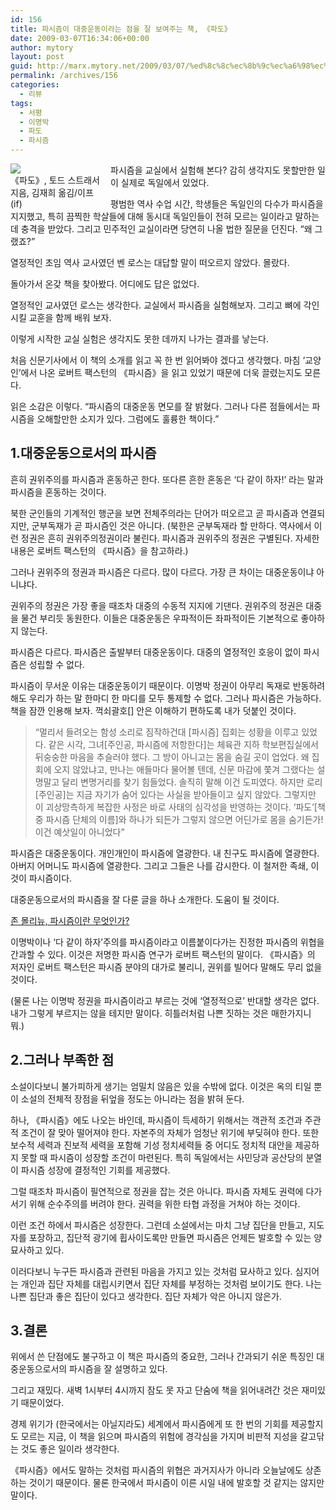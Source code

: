 ```yaml
---
id: 156
title: 파시즘이 대중운동이라는 점을 잘 보여주는 책, 《파도》
date: 2009-03-07T16:34:06+00:00
author: mytory
layout: post
guid: http://marx.mytory.net/2009/03/07/%ed%8c%8c%ec%8b%9c%ec%a6%98%ec%9d%b4-%eb%8c%80%ec%a4%91%ec%9a%b4%eb%8f%99%ec%9d%b4%eb%9d%bc%eb%8a%94-%ec%a0%90%ec%9d%84-%ec%9e%98-%eb%b3%b4%ec%97%ac%ec%a3%bc%eb%8a%94-%ec%b1%85-%e3%80%8a%ed%8c%8c/
permalink: /archives/156
categories:
  - 리뷰
tags:
  - 서평
  - 이명박
  - 파도
  - 파시즘
---
```

<div class="imageblock" style="float: left; width: 150px; margin-right: 10px;">
  <img src="http://cfile23.uf.tistory.com/image/115BB81249B2A35B4577A7" /><br /> 《파도》, 토드 스트래서 지음, 김재희 옮김/이프(if)
</div>

파시즘을 교실에서 실험해 본다? 감히 생각지도 못할만한 일이 실제로 독일에서 있었다.

평범한 역사 수업 시간, 학생들은 독일인의 다수가 파시즘을 지지했고, 특히 끔찍한 학살들에 대해 동시대 독일인들이 전혀 모르는 일이라고 말하는 데 충격을 받았다. 그리고 민주적인 교실이라면 당연히 나올 법한 질문을 던진다. “왜 그랬죠?”

열정적인 초임 역사 교사였던 벤 로스는 대답할 말이 떠오르지 않았다. 몰랐다.

돌아가서 온갖 책을 찾아봤다. 어디에도 답은 없었다.

열정적인 교사였던 로스는 생각한다. 교실에서 파시즘을 실험해보자. 그리고 뼈에 각인시킬 교훈을 함께 배워 보자.

이렇게 시작한 교실 실험은 생각지도 못한 데까지 나가는 결과를 낳는다.

처음 신문기사에서 이 책의 소개를 읽고 꼭 한 번 읽어봐야 겠다고 생각했다. 마침 ‘교양인’에서 나온 로버트 팩스턴의 《파시즘》을 읽고 있었기 때문에 더욱 끌렸는지도 모른다.

읽은 소감은 이렇다. “파시즘의 대중운동 면모를 잘 밝혔다. 그러나 다른 점들에서는 파시즘을 오해할만한 소지가 있다. 그럼에도 훌륭한 책이다.”

## 1.대중운동으로서의 파시즘

흔히 권위주의를 파시즘과 혼동하곤 한다. 또다른 흔한 혼동은 ‘다 같이 하자!’ 라는 말과 파시즘을 혼동하는 것이다.

북한 군인들의 기계적인 행군을 보면 전체주의라는 단어가 떠오르고 곧 파시즘과 연결되지만, 군부독재가 곧 파시즘인 것은 아니다. (북한은 군부독재라 할 만하다. 역사에서 이런 정권은 흔히 권위주의정권이라 불린다. 파시즘과 권위주의 정권은 구별된다. 자세한 내용은 로버트 팩스턴의 《파시즘》을 참고하라.)

그러나 권위주의 정권과 파시즘은 다르다. 많이 다르다. 가장 큰 차이는 대중운동이냐 아니냐다.

권위주의 정권은 가장 좋을 때조차 대중의 수동적 지지에 기댄다. 권위주의 정권은 대중을 물건 부리듯 동원한다. 이들은 대중운동은 우파적이든 좌파적이든 기본적으로 좋아하지 않는다.

파시즘은 다르다. 파시즘은 출발부터 대중운동이다. 대중의 열정적인 호응이 없이 파시즘은 성립할 수 없다.

파시즘이 무서운 이유는 대중운동이기 때문이다. 이명박 정권이 아무리 독재로 반동하려 해도 우리가 하는 말 한마디 한 마디를 모두 통제할 수 없다. 그러나 파시즘은 가능하다. 책을 잠깐 인용해 보자. 꺽쇠괄호[] 안은 이해하기 편하도록 내가 덧붙인 것이다.

> “멀리서 들려오는 함성 소리로 짐작하건대 [파시즘] 집회는 성황을 이루고 있었다. 같은 시각, 그녀[주인공, 파시즘에 저항한다]는 체육관 지하 학보편집실에서 뒤숭숭한 마음을 추슬러야 했다. 그 방이 아니고는 몸을 숨길 곳이 업었다. 왜 집회에 오지 않았냐고, 만나는 애들마다 물어볼 텐데, 신문 마감에 쫓겨 그랬다는 설명말고 달리 변명거리를 찾기 힘들었다. 솔직히 말해 이건 도피였다. 하지만 로리[주인공]는 지금 자기가 숨어 있다는 사실을 받아들이고 싶지 않았다. 그렇지만 이 괴상망측하게 복잡한 사정은 바로 사태의 심각성을 반영하는 것이다. ‘파도’[책 중 파시즘 단체의 이름]와 하나가 되든가 그렇지 않으면 어딘가로 몸을 숨기든가! 이건 예삿일이 아니었다”
> 
> </BLOCKQUOTE>
> 
> 파시즘은 대중운동이다. 개인개인이 파시즘에 열광한다. 내 친구도 파시즘에 열광한다. 아버지 어머니도 파시즘에 열광한다. 그리고 그들은 나를 감시한다. 이 철저한 족쇄, 이것이 파시즘이다.
> 
> 대중운동으로서의 파시즘을 잘 다룬 글을 하나 소개한다. 도움이 될 것이다.
> 
> <A HREF="http://wspaper.org/0_view.php?urn=urn:newsml:counterfire.or.kr:20060918T000000%2B0900:c113fascism:1U" target="_blank">존 몰리뉴, 파시즘이란 무엇인가?</A>
> 
> 이명박이나 ‘다 같이 하자’주의를 파시즘이라고 이름붙이다가는 진정한 파시즘의 위협을 간과할 수 있다. 이것은 저명한 파시즘 연구가 로버트 팩스턴의 말이다. 《파시즘》의 저자인 로버트 팩스턴은 파시즘 분야의 대가로 불리니, 권위를 빌어다 말해도 무리 없을 것이다.
> 
> (물론 나는 이명박 정권을 파시즘이라고 부르는 것에 ‘열정적으로’ 반대할 생각은 없다. 내가 그렇게 부르지는 않을 테지만 말이다. 히틀러처럼 나쁜 짓하는 것은 매한가지니 뭐.)
> 
> ## 2.그러나 부족한 점
> 
> 소설이다보니 불가피하게 생기는 엄밀치 않음은 있을 수밖에 없다. 이것은 옥의 티일 뿐 이 소설의 전체적 장점을 뒤엎을 정도는 아니라는 점을 밝혀 둔다.
> 
> 하나, 《파시즘》에도 나오는 바인데, 파시즘이 득세하기 위해서는 객관적 조건과 주관적 조건이 잘 맞아 떨어져야 한다. 자본주의 자체가 엄청난 위기에 부딪혀야 한다. 또한 보수적 세력과 진보적 세력을 포함해 기성 정치세력들 중 어디도 정치적 대안을 제공하지 못할 때 파시즘이 성장할 조건이 마련된다. 특히 독일에서는 사민당과 공산당의 분열이 파시즘 성장에 결정적인 기회를 제공했다.
> 
> 그럴 때조차 파시즘이 필연적으로 정권을 잡는 것은 아니다. 파시즘 자체도 권력에 다가서기 위해 순수주의를 버려야 한다. 권력을 위한 타협 과정을 거쳐야 하는 것이다.
> 
> 이런 조건 하에서 파시즘은 성장한다. 그런데 소설에서는 마치 그냥 집단을 만들고, 지도자를 포장하고, 집단적 광기에 휩사이도록만 만들면 파시즘은 언제든 발호할 수 있는 양 묘사하고 있다.
> 
> 이러다보니 누구든 파시즘과 관련된 마음을 가지고 있는 것처럼 묘사하고 있다. 심지어는 개인과 집단 자체를 대립시키면서 집단 자체를 부정하는 것처럼 보이기도 한다. 나는 나쁜 집단과 좋은 집단이 있다고 생각한다. 집단 자체가 악은 아니지 않은가.
> 
> ## 3.결론
> 
> 위에서 쓴 단점에도 불구하고 이 책은 파시즘의 중요한, 그러나 간과되기 쉬운 특징인 대중운동으로서의 파시즘을 잘 설명하고 있다.
> 
> 그리고 재밌다. 새벽 1시부터 4시까지 잠도 못 자고 단숨에 책을 읽어내려간 것은 재미있기 때문이었다.
> 
> 경제 위기가 (한국에서는 아닐지라도) 세계에서 파시즘에게 또 한 번의 기회를 제공할지도 모르는 지금, 이 책을 읽으며 파시즘의 위험에 경각심을 가지며 비판적 지성을 갈고닦는 것도 좋은 일이라 생각한다.
> 
> 《파시즘》에서도 말하는 것처럼 파시즘의 위협은 과거지사가 아니라 오늘날에도 상존하는 것이기 때문이다. 물론 한국에서 파시즘이 이른 시일 내에 발호할 것 같지는 않지만 말이다.